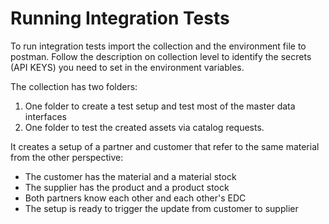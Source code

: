 # Running Integration Tests

To run integration tests import the collection and the environment file to postman.
Follow the description on collection level to identify the secrets (API KEYS) you need to set in the environment 
variables.

The collection has two folders:
1. One folder to create a test setup and test most of the master data interfaces
2. One folder to test the created assets via catalog requests.

It creates a setup of a partner and customer that refer to the same material from the other perspective:
- The customer has the material and a material stock
- The supplier has the product and a product stock
- Both partners know each other and each other's EDC
- The setup is ready to trigger the update from customer to supplier
